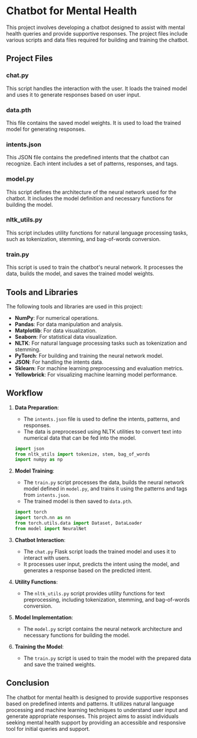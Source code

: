 # Chatbot for Mental Health

This project involves developing a chatbot designed to assist with mental health queries and provide supportive responses. The project files include various scripts and data files required for building and training the chatbot.

## Project Files

### chat.py
This script handles the interaction with the user. It loads the trained model and uses it to generate responses based on user input.

### data.pth
This file contains the saved model weights. It is used to load the trained model for generating responses.

### intents.json
This JSON file contains the predefined intents that the chatbot can recognize. Each intent includes a set of patterns, responses, and tags.

### model.py
This script defines the architecture of the neural network used for the chatbot. It includes the model definition and necessary functions for building the model.

### nltk_utils.py
This script includes utility functions for natural language processing tasks, such as tokenization, stemming, and bag-of-words conversion.

### train.py
This script is used to train the chatbot's neural network. It processes the data, builds the model, and saves the trained model weights.

## Tools and Libraries

The following tools and libraries are used in this project:

- **NumPy**: For numerical operations.
- **Pandas**: For data manipulation and analysis.
- **Matplotlib**: For data visualization.
- **Seaborn**: For statistical data visualization.
- **NLTK**: For natural language processing tasks such as tokenization and stemming.
- **PyTorch**: For building and training the neural network model.
- **JSON**: For handling the intents data.
- **Sklearn**: For machine learning preprocessing and evaluation metrics.
- **Yellowbrick**: For visualizing machine learning model performance.

## Workflow

1. **Data Preparation**: 
   - The `intents.json` file is used to define the intents, patterns, and responses. 
   - The data is preprocessed using NLTK utilities to convert text into numerical data that can be fed into the model.

    ```python
    import json
    from nltk_utils import tokenize, stem, bag_of_words
    import numpy as np
    ```

2. **Model Training**:
    - The `train.py` script processes the data, builds the neural network model defined in `model.py`, and trains it using the patterns and tags from `intents.json`.
    - The trained model is then saved to `data.pth`.

    ```python
    import torch 
    import torch.nn as nn
    from torch.utils.data import Dataset, DataLoader
    from model import NeuralNet
    ```

3. **Chatbot Interaction**:
    - The `chat.py` Flask script loads the trained model and uses it to interact with users.
    - It processes user input, predicts the intent using the model, and generates a response based on the predicted intent.

4. **Utility Functions**:
    - The `nltk_utils.py` script provides utility functions for text preprocessing, including tokenization, stemming, and bag-of-words conversion.

5. **Model Implementation**:
    - The `model.py` script contains the neural network architecture and necessary functions for building the model.

6. **Training the Model**:
    - The `train.py` script is used to train the model with the prepared data and save the trained weights.

## Conclusion

The chatbot for mental health is designed to provide supportive responses based on predefined intents and patterns. It utilizes natural language processing and machine learning techniques to understand user input and generate appropriate responses. This project aims to assist individuals seeking mental health support by providing an accessible and responsive tool for initial queries and support.
